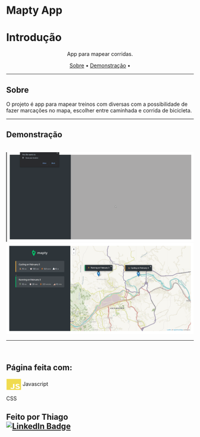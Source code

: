 <h1 style="text-align: "center"; style="font-weight: bold;">Mapty App</h1>

<h1>Introdução</h1>
<p align="center">App para mapear corridas.</p>
                 
<p align="center">
 <a href="#sobre">Sobre</a> •
 <a href="#demonstração">Demonstração</a> •
</p><hr>

## Sobre
<p>O projeto é app para mapear treinos com diversas com a possibilidade de fazer marcações no mapa, escolher entre caminhada e corrida de bicicleta.<br>
</p><hr>

## Demonstração
<br>
<div style="text-align: center;">
<img alt="BankistGif" title="BankistGif" src="./github/Animação.gif">
<img alt="Bankist Login screen" tite="BankistLoggin" src="./github/Screenshot_1.png">
</div><hr>

<br> <h2>Página feita com:</h2>

<p><span><img align="center" alt="Th-Js" height="30" width="40" src="https://raw.githubusercontent.com/devicons/devicon/master/icons/javascript/javascript-plain.svg"></span> Javascript</p>
<p>CSS</p>

## Feito por Thiago<br> [![LinkedIn Badge](https://img.shields.io/badge/-Thiago_Martins-blue?style=flat-square&logo=Linkedin&logoColor=white&link=https://www.linkedin.com/in/thiagoma/)](https://www.linkedin.com/in/thiagoma/)